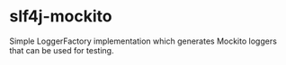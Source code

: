 # slf4j-mockito
Simple LoggerFactory implementation which generates Mockito loggers that can be used for testing.
